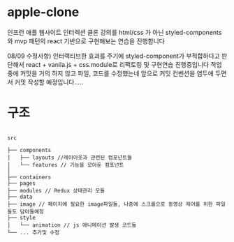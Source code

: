 # apple-clone

인프런 애플 웹사이트 인터렉션 클론 강의를 html/css 가 아닌 styled-components와 mvp 패턴의 react 기반으로 구현해보는 연습을 진행합니다

08/09 수정사항) 인터랙티브한 효과를 주기에 styled-component가 부적합하다고 판단해서 react + vanila.js + css.module로 리팩토링 및 구현연습 진행중입니다
작업중에 커밋을 거의 하지 않고 파일, 코드를 수정했는네 앞으로 커밋 컨벤션을 염두에 두면서 커밋 작성할 예정입니다.....


# 구조

```

src

├── components 
│   ├── layouts //레이아웃과 관련된 컴포넌트들
│   └── features // 기능을 모아둔 컴포넌트
│
├── containers
├── pages 
├── modules // Redux 상태관리 모듈
├── data
├── image // 페이지에 필요한 image파일들, 나중에 스크롤으로 동영상 제어를 위한 파일들도 담아둘예정
├── style
│   └── animation // js 애니메이션 발생 코드들 
└── ... 추가및 수정
```


